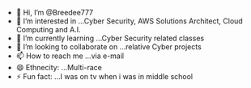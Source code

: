 - 👋 Hi, I’m @Breedee777
- 👀 I’m interested in ...Cyber Security, AWS Solutions Architect, Cloud Computing and A.I.
- 🌱 I’m currently learning ...Cyber Security related classes
- 💞️ I’m looking to collaborate on ...relative Cyber projects 
- 📫 How to reach me ...via e-mail
- 😄 Ethnecity: ...Multi-race
- ⚡ Fun fact: ...I was on tv when i was in middle school

<!---
Breedee777/Breedee777 is a ✨ special ✨ repository because its `README.md` (this file) appears on your GitHub profile.
You can click the Preview link to take a look at your changes.
--->
